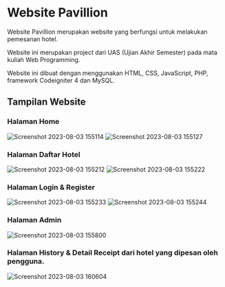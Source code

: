 # Website Pavillion
Website Pavillion merupakan website yang berfungsi untuk melakukan pemesanan hotel.

Website ini merupakan project dari UAS (Ujian Akhir Semester) pada mata kuliah Web Programming.

Website ini dibuat dengan menggunakan HTML, CSS, JavaScript, PHP, framework Codeigniter 4 dan MySQL.

## Tampilan Website
### Halaman Home
![Screenshot 2023-08-03 155114](https://github.com/BryanGlennardy/Bosen-Jomblo-App/assets/99079699/c2bce120-cac6-4ef3-b768-33c8d0cb7332)
![Screenshot 2023-08-03 155127](https://github.com/BryanGlennardy/Bosen-Jomblo-App/assets/99079699/a625cad6-1153-4887-ae77-b47fa2c29b31)

### Halaman Daftar Hotel
![Screenshot 2023-08-03 155212](https://github.com/BryanGlennardy/Bosen-Jomblo-App/assets/99079699/8504746a-623a-4eef-926c-896efbdb5ede)
![Screenshot 2023-08-03 155222](https://github.com/BryanGlennardy/Bosen-Jomblo-App/assets/99079699/e932ce46-7262-4d5a-a3e0-a4a9cc464a08)

### Halaman Login & Register
![Screenshot 2023-08-03 155233](https://github.com/BryanGlennardy/Bosen-Jomblo-App/assets/99079699/433b1a65-76c1-44e8-b45b-5f6382a25fe5)
![Screenshot 2023-08-03 155244](https://github.com/BryanGlennardy/Bosen-Jomblo-App/assets/99079699/414f9bae-b584-4d8f-8dbb-4a03591953bd)

### Halaman Admin
![Screenshot 2023-08-03 155800](https://github.com/BryanGlennardy/Bosen-Jomblo-App/assets/99079699/49cb0035-cea1-4681-86a0-e888fd1d3d13)

### Halaman History & Detail Receipt dari hotel yang dipesan oleh pengguna.
![Screenshot 2023-08-03 160604](https://github.com/BryanGlennardy/Bosen-Jomblo-App/assets/99079699/3f710297-bdee-49c4-b41b-e81b4cacd90e)
